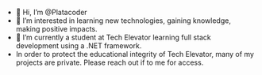 - 👋 Hi, I’m @Platacoder
- 👀 I’m interested in learning new technologies, gaining knowledge, making positive impacts.
- 🌱 I’m currently a student at Tech Elevator learning full stack development using a .NET framework.
- In order to protect the educational integrity of Tech Elevator, many of my projects are private. Please reach out if to me for access.
